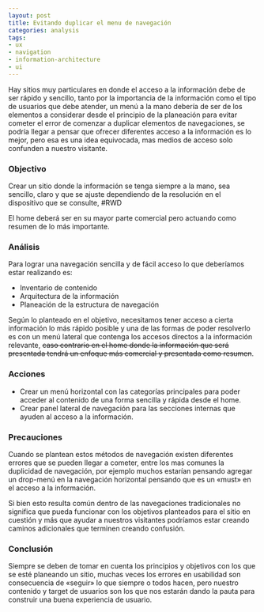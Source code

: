 ```yaml
---
layout: post
title: Evitando duplicar el menu de navegación
categories: analysis 
tags:
- ux
- navigation 
- information-architecture
- ui
---
```

Hay sitios muy particulares en donde el acceso a la información debe de ser rápido y sencillo, tanto por la importancia de la información como el tipo de usuarios que debe atender, un menú a la mano debería de ser de los elementos a considerar desde el principio de la planeación para evitar cometer el error de comenzar a duplicar elementos de navegaciones, se podría llegar a pensar que ofrecer diferentes acceso a la información es lo mejor, pero esa es una idea equivocada, mas medios de acceso solo confunden a nuestro visitante.

### Objectivo

Crear un sitio donde la información se tenga siempre a la mano, sea sencillo, claro y que se ajuste dependiendo de la resolución en el dispositivo que se consulte, #RWD

El home deberá ser en su mayor parte comercial pero actuando como resumen de lo más importante.

### Análisis

Para lograr una navegación sencilla y de fácil acceso lo que deberíamos estar realizando es:

- Inventario de contenido
- Arquitectura de la información 
- Planeación de la estructura de navegación 

Según lo planteado en el objetivo, necesitamos tener acceso a cierta información lo más rápido posible y una de las formas de poder resolverlo es con un menú lateral que contenga los accesos directos a la información relevante, ~~caso contrario en el home donde la información que será presentada tendrá un enfoque más comercial y presentada como resumen~~.

### Acciones

- Crear un menú horizontal con las categorías principales para poder acceder al contenido de una forma sencilla y rápida desde el home.
- Crear panel lateral de navegación para las secciones internas que ayuden al acceso a la información.

### Precauciones

Cuando se plantean estos métodos de navegación existen diferentes errores que se pueden llegar a cometer, entre los mas comunes la duplicidad de navegación, por ejemplo muchos estarían pensando agregar un drop-menú en la navegación horizontal pensando que es un «must» en el acceso a la información.

Si bien esto resulta común dentro de las navegaciones tradicionales no significa que pueda funcionar con los objetivos planteados para el sitio en cuestión y más que ayudar a nuestros visitantes podríamos estar creando caminos adicionales que terminen creando confusión.

### Conclusión 

Siempre se deben de tomar en cuenta los principios y objetivos con los que se esté planeando un sitio, muchas veces los errores en usabilidad son consecuencia de «seguir» lo que siempre o todos hacen, pero nuestro contenido y target de usuarios son los que nos estarán dando la pauta para construir una buena experiencia de usuario.